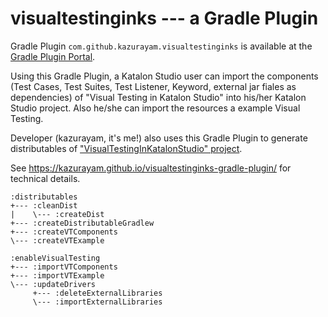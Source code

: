 # visualtestinginks --- a Gradle Plugin

Gradle Plugin `com.github.kazurayam.visualtestinginks` is available at the [Gradle Plugin Portal](https://plugins.gradle.org/plugin/com.github.kazurayam.visualtestinginks).

Using this Gradle Plugin, a Katalon Studio user can import the components (Test Cases, Test Suites, Test Listener, Keyword, external jar fiales as dependencies) of "Visual Testing in Katalon Studio" into his/her Katalon Studio project. Also he/she can import the resources a example Visual Testing.

Developer (kazurayam, it's me!) also uses this Gradle Plugin to generate distributables of ["VisualTestingInKatalonStudio" project](https://github.com/kazurayam/VisualTestingInKatalonStudio).


See https://kazurayam.github.io/visualtestinginks-gradle-plugin/ for technical details.


```
:distributables
+--- :cleanDist
|    \--- :createDist
+--- :createDistributableGradlew
+--- :createVTComponents
\--- :createVTExample

```

```
:enableVisualTesting
+--- :importVTComponents
+--- :importVTExample
\--- :updateDrivers
     +--- :deleteExternalLibraries
     \--- :importExternalLibraries
```
